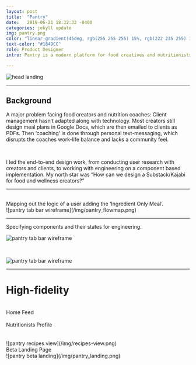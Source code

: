 ```yaml
---
layout: post
title:  "Pantry"
date:   2019-06-21 18:32:32 -0400
categories: jekyll update
img: pantry.png
color: "linear-gradient(45deg, rgb(255 255 255) 15%, rgb(222 235 255) 100%)"
text-color: "#1849CC"
role: Product Designer
intro: Pantry is a modern platform for food creatives and nutritionists. Allowing them to meet and manage clients all in one place—with meal plans, 1-on-1 coaching, recipe discovery, and more. I led the end-to-end design for the platform.

---
```


![head landing](/img/pantry-header.jpg)

<hr>

<div class="row">
  <div class="col-sm-4">
    <h2 class="section-left">Background</h2>
  </div>
  <div class="col-sm-8">
  <p>A major problem facing food creators and nutrition coaches: Client management hasn’t adapted along with technology. Most creators still design meal plans in Google Docs, which are then emailed to clients as PDFs. Then ‘coaching’ is done through personal text-messaging, which disrupts the coaches work-life balance and lacks a community feel.</p>
  <br>
  <p>I led the end-to-end design work, from conducting user research with creators and clients, to working with engineering on a component based implementation. My north star was “How can we design a Substack/Kajabi for food and wellness creators?”</p>
  </div>
</div>

<hr>

<!--

<div class="row">
  <div class="col-sm-6">
    <h2 class="section-left">Research</h2>
  </div>
  <div class="col-sm-6">
    <p>
    The first phase in my research process was to conduct guerrilla user research to figure out who the users were and their goals. After researching, I was able to distill the user base down into three distinct personas.
    </p>
    <br>
    <p>
    <strong>The Fitness Influencer</strong>
    </p>
    <p>
    The fitness influencer is someone who is well known in the fitness/health community. They have a medium to large following on other platforms. They also have a sponsorships with health and fitness brands—which is key for us. We would be providing these users a way to market their sponsored products to consumers in a highly targeted way.
    </p>
    <br>
    <p>
    <strong>The Fitness Enthusiast</strong>
    </p>
    <p>
    The fitness enthusiast is a regular person who is getting into or is already following a health/fitness lifestyle. They are mostly looking to consume content—find healthy foods and supplements. These will be the user who follow the influencers that closely align with their own goals and then purchase products that will help them achieve those goals.
    </p>
    <br>
    <p>
    <strong>The Brand</strong>
    </p>
    <p>
    The brand is the manufacturer of a health food or supplement. Their main goal is to sell their products to users who would be repeat customers. With Pantry, we would be providing them with segmentation to target their products to the exact people who would use it.
    </p>
  </div>
</div>

<hr>

-->


<!--
<div class="row">
  <div class="col-sm-6">
    <h2 class="section-left">Competitive Analysis</h2>
  </div>
  <div class="col-sm-6">
    <p>Once I had an idea of the core user base and their goals, I wanted to gain an understanding of the competitive landscape of health-diet apps.  I analyzed the top apps in the space to explore opportunities that might exist.</p>
  </div>
</div>
<br>
<br>

![pantry-ompetition](/img/pantry-ca.png)
<br>
<br>
<p class="project-body">There’s a diverse set of lifestyles and diets that are popular now — Keto, Paleo, Vegan, Dairy Free, Weight Loss/Gain, etc. After looking at the main players in the space, it was clear that no network exists that allows people to discuss and discover the best products & foods for their specific lifestyle.</p>
<p class="project-body">Once I had the list of major pain points, I could begin to ideate ways that we could address them in an elegant way.</p>
<hr>

<div class="row">
  <div class="col-sm-6">
    <h2 class="section-left">Defining Success</h2>
  </div>
  <div class="col-sm-6">
    <p>Before I began the ideation phase for the visual layout of the app, I first defined a north star of success that would guide my design decisions. For Pantry, the major KPI’s that were to be monitored after deployment were:</p>
    <p style="font-weight: 500;">↗ Increase the number of users that add products to their profile.</p>
    <p style="font-weight: 500;">↗ Increase the number of followers that each user has.</p>
    <p style="font-weight: 500;">↗ Increase the number of clicks on the ‘Buy Product’ button.</p>
    <p style="font-weight: 500;">↗ Increase the number of product groups that users create within their pantry.</p>
  </div>
</div>

<hr>

<div class="row">
  <div class="col-sm-6">
    <h2 class="section-left">Ideation</h2>
  </div>
  <div class="col-sm-6">
    <p>I took the list of possible features of the app and listed them in out. Then I began to explore different layout variations in a blue-sky approach.</p>
    <br>
    <br>
    <br>
  </div>
</div>
-->



<br>

<div class="caption-centered">Mapping out the logic of a user adding the ‘Ingredient Only Meal’.</div>
![pantry tab bar wireframe](/img/pantry_flowmap.png)

<hr>

<p class="project-body">Specifying components and their states for engineering.</p>

![pantry tab bar wireframe](/img/payouts.png)

<br>

![pantry tab bar wireframe](/img/nav-menu.png)


<!--
<div class="row">
  <div class="col-sm-6">
    <h2 class="section-left">Refinement</h2>
  </div>
  <div class="col-sm-6">
    <p>The Pantry app lets users add a product to their ‘Pantry’. Other users can follow you and view your ‘Pantry’ to see which foods and products you are using—like a Pinterest board for foods and supplements.</p>
    <p>Initially the app had two main actions a user could take on a product.</p>
    <p>1. Add it to their own pantry.</p>
    <p>2. Add it to their favorites.</p>
    <p>The initial wireframes had ‘Favorites’ as a main tab on the app with ‘Your Pantry’ being another.</p>
  </div>
</div>

<br>
<br>
<br>

![pantry tab bar wireframe](/img/pantrytabwire.png)
<br>
<br>
<br>

<p class="project-body">When I tested this design with users, a major pain point was discovered. The differentiation between the purpose of ‘favorites’ and ‘your pantry’ wasn’t clear. Users didn’t know when to add a product to which. I had to clarify what the purpose of each action was.</p>


<p class="project-body">‘Your Pantry’ was designed to house products that you currently use, while ‘Favorites’ was for products that you’d like to use in the future. After making this distinction, it was clear that ‘Favorites’ wasn't an optimal name for a product you’ve never used. ‘Wish list’ made more sense in our case.</p>


<p class="project-body">I tested a version with ‘Wish List’ and while it performed better, users were still confused on when to add a product to their pantry vs to the wish list. I had to rethink the entire information architecture of the app.</p>
<p class="project-body">After trying out many iterations, I concluded that separating the two wasn't ideal. There should only be one place on the app that houses products. Within ‘Your pantry’, products are grouped by category. I added a default group—pinned to the top of the list—called ‘Wish List’. Everyone has this group when they create an account.</p>

<br>

![pantry groups](/img/pantrygroups.jpg)

<br>
<p class="project-body">The user now has a single option—add a product to their pantry. They’re then able to select a group—with ‘Wish List’ being an option.</p>
<br>

![pantry groups](/img/select-pantry-group.jpg)

<br>
<p class="project-body">When I tested this variant, it out-performed all the others. There was less friction since the user only has one option — adding a product to their pantry. From there, they quickly understood what ‘Wish List’ was and how it was different than the other groups.</p>
<hr>

<br/>
--> 


<hr>


# High-fidelity


<br>


<div class="row">
  <div class="col-sm-6">
    <div class="col-with-margin">
      <div class="caption-centered">Home Feed</div>
      <img src="/img/home-view.png" alt="">
    </div>
  </div>
  <br class="mobile-break">
  <div class="col-sm-6">
    <div class="col-with-margin">
      <div class="caption-centered">Nutritionists Profile</div>
      <img src="/img/profile-view.png" alt="">
    </div>
  </div>
</div>

<br>
<br>
![pantry recipes view](/img/recipes-view.png)

<div class="caption-centered">Beta Landing Page</div>
![pantry beta landing](/img/pantry_landing.png)

<br>

<!--

<div class="row">
  <div class="col-sm-6">
    <h2 class="section-left">Future Steps</h2>
  </div>
  <div class="col-sm-6">
    <p>The next steps would be validating the design by monitoring the relevant KPI’s. If certain metrics are not where we’d like them to be, I’d continue to refine the design by following a similar process—find the pain points, ideate on solutions, and test with users to validate that the most elegant solution is built.</p>
    <br>
  </div>
</div>


![apps](/img/podium-apps.png)

<div class="caption">The team can install the apps that they use frequently.</div>

<hr>

## Consistency

I created a component style library to establish consistency throughout the design. This made it easier for engineering and design to focus on building and solving problems rather than constantly reinventing the wheel.

<br/>

![style guide](/img/podium-style.png)

<hr>

## Landing page

![podium landing](/img/podium-landing.png)

Landing page where users can sign up for early access.

<hr>

## Branding

![podium wireframe](/img/podium-logo-wire.gif)

<div class="caption">The brand glyph</div>

![podium wordmark](/img/podium-wordmark-weights.png)

<div class="caption">Weight explorations</div>

![podium wordmark](/img/podium-wordmark.png)

<div class="caption">Final glyph & wordmark</div>
-->
